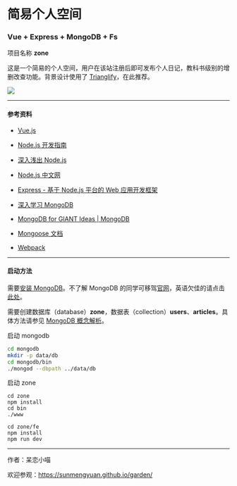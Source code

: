 # 简易个人空间 #

### Vue + Express + MongoDB + Fs ###

项目名称 __zone__

这是一个简易的个人空间，用户在该站注册后即可发布个人日记，教科书级别的增删改查功能。背景设计使用了 [Trianglify](https://github.com/qrohlf/trianglify)，在此推荐。

![](http://oru3b8jlz.bkt.clouddn.com/screenshot-zone.jpg)

*****

#### 参考资料 ####

+ [Vue.js](http://cn.vuejs.org/)

+ [Node.js 开发指南](http://okj45byt5.bkt.clouddn.com/Node.js%E5%BC%80%E5%8F%91%E6%8C%87%E5%8D%97.pdf)

+ [深入浅出 Node.js](http://okj45byt5.bkt.clouddn.com/%E6%B7%B1%E5%85%A5%E6%B5%85%E5%87%BANode.js.pdf)

+ [Node.js 中文网](http://nodejs.cn/)

+ [Express - 基于 Node.js 平台的 Web 应用开发框架](http://www.expressjs.com.cn/)

+ [深入学习 MongoDB](http://okj45byt5.bkt.clouddn.com/%E6%B7%B1%E5%85%A5%E5%AD%A6%E4%B9%A0MongoDB.pdf)

+ [MongoDB for GIANT Ideas | MongoDB](https://www.mongodb.com/)

+ [Mongoose 文档](http://www.nodeclass.com/api/mongoose.html)

+ [Webpack](https://webpack.github.io/docs/)

*****

#### 启动方法 ####
    
需要[安装 MongoDB](https://www.mongodb.com/download-center?jmp=homepage#community)。不了解 MongoDB 的同学可移驾[官网](https://www.mongodb.com/)，英语欠佳的请点击[此处](http://www.runoob.com/mongodb/mongodb-tutorial.html)。

需要创建数据库（database）__zone__，数据表（collection）__users__、__articles__。具体方法请参见 [MongoDB 概念解析](http://www.runoob.com/mongodb/mongodb-databases-documents-collections.html)。

启动 mongodb

```bash
cd mongodb
mkdir -p data/db
cd mongodb/bin
./mongod --dbpath ../data/db
```

启动 zone

```
cd zone
npm install
cd bin
./www

cd zone/fe
npm install
npm run dev
```

*****

作者：呆恋小喵

欢迎参观：<https://sunmengyuan.github.io/garden/>
